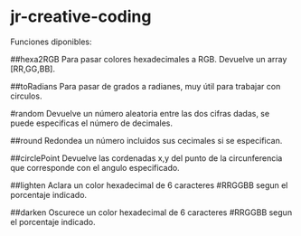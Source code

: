 # jr-creative-coding

Funciones diponibles:

##hexa2RGB
Para pasar colores hexadecimales a RGB. Devuelve un array [RR,GG,BB].

##toRadians
Para pasar de grados a radianes, muy útil para trabajar con circulos.

#random
Devuelve un número aleatoria entre las dos cifras dadas, se puede especificas el número de decimales.

##round
Redondea un número incluidos sus cecimales si se especifican.

##circlePoint
Devuelve las cordenadas x,y del punto de la circunferencia que corresponde con el angulo especificado.

##lighten
Aclara un color hexadecimal de 6 caracteres #RRGGBB segun el porcentaje indicado.

##darken
Oscurece un color hexadecimal de 6 caracteres #RRGGBB segun el porcentaje indicado.

